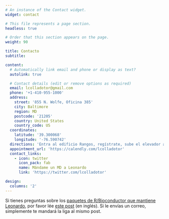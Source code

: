 ```yaml
---
# An instance of the Contact widget.
widget: contact

# This file represents a page section.
headless: true

# Order that this section appears on the page.
weight: 90

title: Contacto
subtitle:

content:
  # Automatically link email and phone or display as text?
  autolink: true

  # Contact details (edit or remove options as required)
  email: lcolladotor@gmail.com
  phone: '+1-410-955-1000'
  address:
    street: '855 N. Wolfe, Oficina 385'
    city: Baltimore
    region: MD
    postcode: '21205'
    country: United States
    country_code: US
  coordinates:
    latitude: '39.300068'
    longitude: '-76.590742'
  directions: 'Entra al edificio Rangos, regístrate, sube el elevador al tercer piso, y vuele a registrarte en LIBD.'
  appointment_url: 'https://calendly.com/lcolladotor'
  contact_links:
    - icon: twitter
      icon_pack: fab
      name: Mándame un MD a Leonardo
      link: 'https://twitter.com/lcolladotor'

design:
  columns: '2'
---
```


Si tienes preguntas sobre los [paquetes de R/Bioconductor que mantiene Leonardo](phttps://lcolladotor.github.io/pkgs/), por favor lée [este post](http://lcolladotor.github.io/2017/03/06/how-to-ask-for-help-for-bioconductor-packages/#.WL3NQBIrJoM) (en inglés). Si le envías un correo, simplemente te mandará la liga al mismo post.
